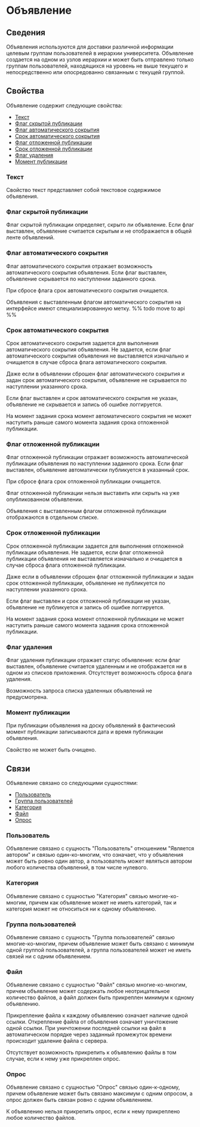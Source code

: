 # Объявление

## Сведения

Объявления используются для доставки различной информации целевым группам пользователей в иерархии университета.
Объявление создается на одном из узлов иерархии и может быть отправлено только группам пользователей, находящихся на
уровень не выше текущего и непосредственно или опосредованно связанным с текущей группой.

## Свойства

Объявление содержит следующие свойства:

- [Текст](#текст)
- [Флаг скрытой публикации](#флаг-скрытой-публикации)
- [Флаг автоматического сокрытия](#флаг_автоматического_сокрытия)
- [Срок автоматического сокрытия](#срок-автоматического_сокрытия)
- [Флаг отложенной публикации](#флаг-отложенной-публикации)
- [Срок отложенной публикации](#срок-отложенной-публикации)
- [Флаг удаления](#флаг-удаления)
- [Момент публикации](#момент-публикации)

### Текст

Свойство текст представляет собой текстовое содержимое объявления.

### Флаг скрытой публикации

Флаг скрытой публикации определяет, скрыто ли объявление. Если флаг выставлен, объявление считается скрытым и не
отображается в общей ленте объявлений.

### Флаг автоматического сокрытия

Флаг автоматического сокрытия отражает возможность автоматического сокрытия объявления. Если флаг выставлен, объявление
скрывается по наступлении заданного срока.

При сбросе флага срок автоматического сокрытия очищается.

Объявления с выставленным флагом автоматического сокрытия на интерфейсе имеют специализированную метку. %% todo move to
api %%

### Срок автоматического сокрытия

Срок автоматического сокрытия задается для выполнения автоматического сокрытия объявления. Не задается, если флаг
автоматического сокрытия объявления не выставляется изначально и очищается в случае сброса флага автоматического
сокрытия.

Даже если в объявлении сброшен флаг автоматического сокрытия и задан срок автоматического сокрытия, объявление не
скрывается по наступлении указанного срока.

Если флаг выставлен и срок автоматического сокрытия не указан, объявление не скрывается и запись об ошибке логгируется.

На момент задания срока момент автоматического сокрытия не может наступить раньше самого момента задания срока
отложенной публикации.

### Флаг отложенной публикации

Флаг отложенной публикации отражает возможность автоматической публикации объявления по наступлении заданного срока.
Если флаг выставлен, объявление автоматически публикуется в указанный срок.

При сбросе флага срок отложенной публикации очищается.

Флаг отложенной публикации нельзя выставить или скрыть на уже опубликованном объявлении.

Объявления с выставленным флагом отложенной публикации отображаются в отдельном списке.

### Срок отложенной публикации

Срок отложенной публикации задается для выполнения отложенной публикации объявления. Не задается, если флаг отложенной
публикации объявления не выставляется изначально и очищается в случае сброса флага отложенной публикации.

Даже если в объявлении сброшен флаг отложенной публикации и задан срок отложенной публикации, объявление не публикуется
по наступлении указанного срока.

Если флаг выставлен и срок отложенной публикации не указан, объявление не публикуется и запись об ошибке логгируется.

На момент задания срока момент отложенной публикации не может наступить раньше самого момента задания срока отложенной
публикации.

### Флаг удаления

Флаг удаления публикации отражает статус объявления: если флаг выставлен, объявление считается удаленным и не
отображается ни в одном из списков приложения. Отсутствует возможность сброса флага удаления.

Возможность запроса списка удаленных объявлений не предусмотрена.

### Момент публикации

При публикации объявления на доску объявлений в фактический момент публикации записываются дата и время публикации
объявления.

Свойство не может быть очищено.

## Связи

Объявление связано со следующими сущностями:

- [Пользователь](#пользователь)
- [Группа пользователей](#группа-пользователей)
- [Категория](#категория)
- [Файл](#файл)
- [Опрос](#опрос)

### Пользователь

Объявление связано с сущность "Пользователь" отношением "Является автором" и связью один-ко-многим, что означает, что у
объявления может быть ровно один автор, а пользователь может являться автором любого количества объявлений, в том числе
нулевого.

### Категория

Объявление связано с сущностью "Категория" связью многие-ко-многим, причем как объявление может не иметь категорий, так
и категория может не относиться ни к одному объявлению.

### Группа пользователей

Объявление связано с сущность "Группа пользователей" связью многие-ко-многим, причем объявление может быть связано с
минимум одной группой пользователей, а группа пользователей может не иметь связей ни с одним объявлением.

### Файл

Объявление связано с сущностью "Файл" связью многие-ко-многим, причем объявление может содержать любое неотрицательное
количество файлов, а файл должен быть прикреплен минимум к одному объявлению.

Прикрепление файла к каждому объявлению означает наличие одной ссылки. Открепление файла от объявления означает
уничтожение одной ссылки. При уничтожении последней ссылки на файл в автоматическом порядке через заданный промежуток
времени происходит удаление файла с сервера.

Отсутствует возможность прикрепить к объявлению файлы в том случае, если к нему уже прикреплен опрос.

### Опрос

Объявление связано с сущностью "Опрос" связью один-к-одному, причем объявление может быть связано максимум с одним
опросом, а опрос должен быть связан ровно с одним объявлением.

К объявлению нельзя прикрепить опрос, если к нему прикреплено любое количество файлов.

